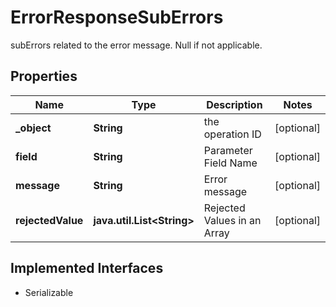 

# ErrorResponseSubErrors

subErrors related to the error message. Null if not applicable.

## Properties

Name | Type | Description | Notes
------------ | ------------- | ------------- | -------------
**_object** | **String** | the operation ID |  [optional]
**field** | **String** | Parameter Field Name |  [optional]
**message** | **String** | Error message |  [optional]
**rejectedValue** | **java.util.List&lt;String&gt;** | Rejected Values in an Array |  [optional]


## Implemented Interfaces

* Serializable


